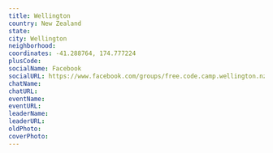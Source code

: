 ```yaml
---
title: Wellington
country: New Zealand
state: 
city: Wellington
neighborhood: 
coordinates: -41.288764, 174.777224
plusCode:
socialName: Facebook
socialURL: https://www.facebook.com/groups/free.code.camp.wellington.nz
chatName:
chatURL:
eventName:
eventURL:
leaderName:
leaderURL:
oldPhoto: 
coverPhoto:
---
```

